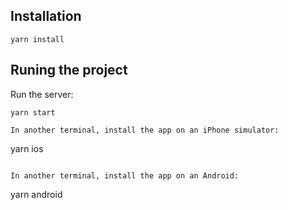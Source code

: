 ## Installation

```
yarn install

```

## Runing the project

Run the server:

```
yarn start

In another terminal, install the app on an iPhone simulator:

```

yarn ios

```

In another terminal, install the app on an Android:

```

yarn android

```

```
